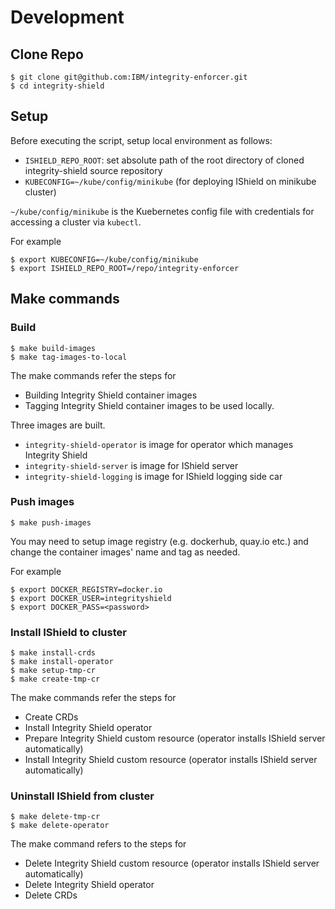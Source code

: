 # Development

## Clone Repo
```
$ git clone git@github.com:IBM/integrity-enforcer.git
$ cd integrity-shield
```

## Setup
Before executing the script, setup local environment as follows:

- `ISHIELD_REPO_ROOT`: set absolute path of the root directory of cloned integrity-shield source repository
- `KUBECONFIG=~/kube/config/minikube`  (for deploying IShield on minikube cluster)

`~/kube/config/minikube` is the Kuebernetes config file with credentials for accessing a cluster via `kubectl`.

For example
```
$ export KUBECONFIG=~/kube/config/minikube
$ export ISHIELD_REPO_ROOT=/repo/integrity-enforcer
```

## Make commands


### Build
```
$ make build-images
$ make tag-images-to-local
```

The make commands refer the steps for
- Building Integrity Shield container images
- Tagging Integrity Shield container images to be used locally.

Three images are built.
- `integrity-shield-operator` is image for operator which manages Integrity Shield
- `integrity-shield-server` is image for IShield server
- `integrity-shield-logging` is image for IShield logging side car

### Push images
```
$ make push-images
```

You may need to setup image registry (e.g. dockerhub, quay.io etc.) and change the container images' name and tag as needed.

For example
```
$ export DOCKER_REGISTRY=docker.io
$ export DOCKER_USER=integrityshield
$ export DOCKER_PASS=<password>
```

### Install IShield to cluster
```
$ make install-crds
$ make install-operator
$ make setup-tmp-cr
$ make create-tmp-cr
```

The make commands refer the steps for
- Create CRDs
- Install Integrity Shield operator
- Prepare Integrity Shield custom resource (operator installs IShield server automatically)
- Install Integrity Shield custom resource (operator installs IShield server automatically)

### Uninstall IShield from cluster
```
$ make delete-tmp-cr
$ make delete-operator
```

The make command refers to the steps for
- Delete Integrity Shield custom resource (operator installs IShield server automatically)
- Delete Integrity Shield operator
- Delete CRDs


